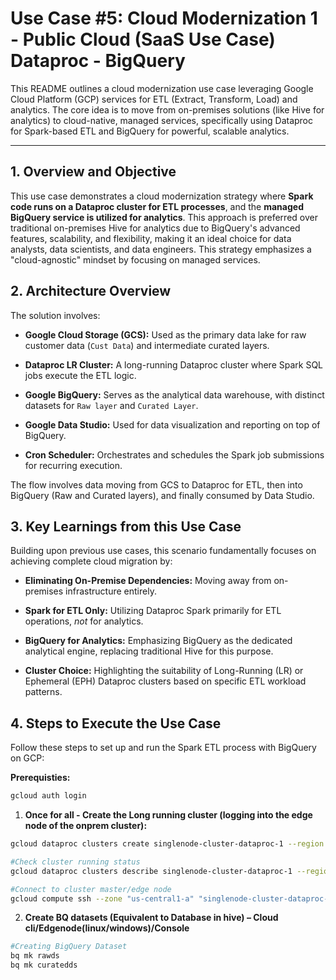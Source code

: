 # Use Case #5: Cloud Modernization 1 - Public Cloud (SaaS Use Case) Dataproc - BigQuery

This README outlines a cloud modernization use case leveraging Google Cloud Platform (GCP) services for ETL (Extract, Transform, Load) and analytics. The core idea is to move from on-premises solutions (like Hive for analytics) to cloud-native, managed services, specifically using Dataproc for Spark-based ETL and BigQuery for powerful, scalable analytics.

---

## 1. Overview and Objective

This use case demonstrates a cloud modernization strategy where **Spark code runs on a Dataproc cluster for ETL processes**, and the **managed BigQuery service is utilized for analytics**. This approach is preferred over traditional on-premises Hive for analytics due to BigQuery's advanced features, scalability, and flexibility, making it an ideal choice for data analysts, data scientists, and data engineers. This strategy emphasizes a "cloud-agnostic" mindset by focusing on managed services.


## 2. Architecture Overview

The solution involves:

* **Google Cloud Storage (GCS):** Used as the primary data lake for raw customer data (`Cust Data`) and intermediate curated layers.

* **Dataproc LR Cluster:** A long-running Dataproc cluster where Spark SQL jobs execute the ETL logic.

* **Google BigQuery:** Serves as the analytical data warehouse, with distinct datasets for `Raw layer` and `Curated Layer`.

* **Google Data Studio:** Used for data visualization and reporting on top of BigQuery.

* **Cron Scheduler:** Orchestrates and schedules the Spark job submissions for recurring execution.

The flow involves data moving from GCS to Dataproc for ETL, then into BigQuery (Raw and Curated layers), and finally consumed by Data Studio.


## 3. Key Learnings from this Use Case

Building upon previous use cases, this scenario fundamentally focuses on achieving complete cloud migration by:

* **Eliminating On-Premise Dependencies:** Moving away from on-premises infrastructure entirely.

* **Spark for ETL Only:** Utilizing Dataproc Spark primarily for ETL operations, *not* for analytics.

* **BigQuery for Analytics:** Emphasizing BigQuery as the dedicated analytical engine, replacing traditional Hive for this purpose.

* **Cluster Choice:** Highlighting the suitability of Long-Running (LR) or Ephemeral (EPH) Dataproc clusters based on specific ETL workload patterns.


## 4. Steps to Execute the Use Case

Follow these steps to set up and run the Spark ETL process with BigQuery on GCP:

**Prerequisties:**

```bash
gcloud auth login
```

1. **Once for all - Create the Long running cluster (logging into the edge node of the onprem cluster):**

```bash
gcloud dataproc clusters create singlenode-cluster-dataproc-1 --region us-central1 --zone us-central1-a --enable-component-gateway --single-node --master-machine-type e2-standard-2 --master-boot-disk-size 100 --image-version 2.1-debian11 --project iz-cloud-training-project --max-idle 7200s
```
```bash
#Check cluster running status
gcloud dataproc clusters describe singlenode-cluster-dataproc-1 --region=us-central1
```
```bash
#Connect to cluster master/edge node
gcloud compute ssh --zone "us-central1-a" "singlenode-cluster-dataproc-1-m" --project "iz-cloud-training-project"
```

2. **Create BQ datasets (Equivalent to Database in hive) – Cloud cli/Edgenode(linux/windows)/Console**

```bash
#Creating BigQuery Dataset
bq mk rawds
bq mk curatedds
```





